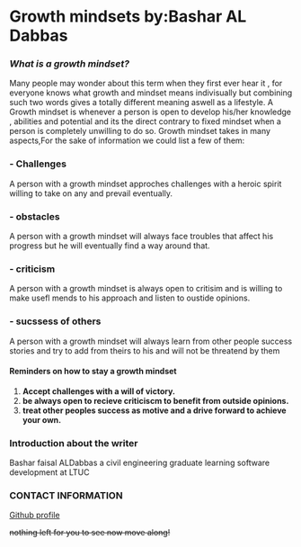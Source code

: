 # **Growth mindsets by:Bashar AL Dabbas**


### ***What is a growth mindset?*** 
Many people may wonder about this term when they first ever hear it , for everyone knows what growth and mindset means indivisually but combining such two words gives a totally different meaning aswell as a lifestyle. A Growth mindset is whenever a person is open to develop his/her knowledge , abilities and potential and its the direct contrary to fixed mindset when a person is completely unwilling to do so. Growth mindset takes in many aspects,For the sake of information we could list a few of them:


### - **Challenges**
A person with a growth mindset approches challenges with a heroic spirit willing to take on any and prevail eventually.


### - **obstacles**
 A person with a growth mindset will always face troubles that affect his progress but he will eventually find a way around that.



### - **criticism**
A person with a growth mindset is always open to critisim and is willing to make usefl mends to his approach and listen to oustide opinions.


### - **sucssess of others**
A person with a growth mindset will always learn from other people success stories and try to add from theirs to his and will not be threatend by them


#### Reminders on how to stay a growth mindset
1. **Accept challenges with a will of victory.**
2. **be always open to recieve criticiscm to benefit from outside opinions.**
3. **treat other peoples success as motive and a drive forward to achieve your own.**



### Introduction about the writer
Bashar faisal ALDabbas a civil engineering graduate learning software development at LTUC


### CONTACT INFORMATION
[Github profile](https://github.com/Bashar48)







 ~~nothing left for you to see now  move along!~~ 
